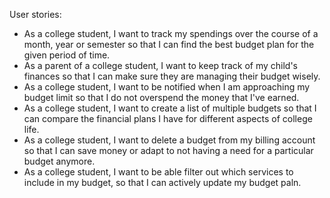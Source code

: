 User stories:
- As a college student, I want to track my spendings over the course of a month, year or semester so that I can find the best budget plan for the given period of time.
- As a parent of a college student, I want to keep track of my child's finances so that I can make sure they are managing their budget wisely.
- As a college student, I want to be notified when I am approaching my budget limit so that I do not overspend the money that I've earned.
- As a college student, I want to create a list of multiple budgets so that I can compare the financial plans I have for different aspects of college life.
- As a college student, I want to delete a budget from my billing account so that I can save money or adapt to not having a need for a particular budget anymore.
- As a college student, I want to be able filter out which services to include in my budget, so that I can actively update my budget paln. 
